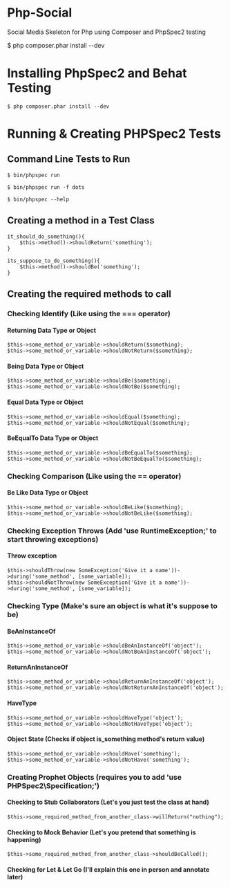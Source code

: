 Php-Social
==========

Social Media Skeleton for Php using Composer and PhpSpec2 testing

$ php composer.phar install --dev

# Installing PhpSpec2 and Behat Testing

```
$ php composer.phar install --dev
```

# Running & Creating PHPSpec2 Tests

## Command Line Tests to Run

`$ bin/phpspec run`

`$ bin/phpspec run -f dots`

`$ bin/phpspec --help`

## Creating a method in a Test Class

```
it_should_do_something(){
	$this->method()->shouldReturn('something');
}

its_suppose_to_do_something(){
	$this->method()->shouldBe('something');
}
```

## Creating the required methods to call

### Checking Identify (Like using the === operator)

#### Returning Data Type or Object
```
$this->some_method_or_variable->shouldReturn($something);
$this->some_method_or_variable->shouldNotReturn($something);
```

#### Being Data Type or Object
```
$this->some_method_or_variable->shouldBe($something);
$this->some_method_or_variable->shouldNotBe($something);
```

#### Equal Data Type or Object
```
$this->some_method_or_variable->shouldEqual($something);
$this->some_method_or_variable->shouldNotEqual($something);
```

#### BeEqualTo Data Type or Object
```
$this->some_method_or_variable->shouldBeEqualTo($something);
$this->some_method_or_variable->shouldNotBeEqualTo($something);
```

### Checking Comparison (Like using the == operator)

#### Be Like Data Type or Object
```
$this->some_method_or_variable->shouldBeLike($something);
$this->some_method_or_variable->shouldNotBeLike($something);
```

### Checking Exception Throws (Add 'use RuntimeException;' to start throwing exceptions)

#### Throw exception
```
$this->shouldThrow(new SomeException('Give it a name'))->during('some_method', [some_variable]);
$this->shouldNotThrow(new SomeException('Give it a name'))->during('some_method', [some_variable]);
```

### Checking Type (Make's sure an object is what it's suppose to be)

#### BeAnInstanceOf
```
$this->some_method_or_variable->shouldBeAnInstanceOf('object');
$this->some_method_or_variable->shouldNotBeAnInstanceOf('object');
```
#### ReturnAnInstanceOf
```
$this->some_method_or_variable->shouldReturnAnInstanceOf('object');
$this->some_method_or_variable->shouldNotReturnAnInstanceOf('object');
```
#### HaveType
```
$this->some_method_or_variable->shouldHaveType('object');
$this->some_method_or_variable->shouldNotHaveType('object');
```

#### Object State (Checks if object is_something method's return value)
```
$this->some_method_or_variable->shouldHave('something');
$this->some_method_or_variable->shouldNotHave('something');
```

### Creating Prophet Objects (requires you to add 'use PHPSpec2\Specification;')

#### Checking to Stub Collaborators (Let's you just test the class at hand)

`$this->some_required_method_from_another_class->willReturn("nothing");`

#### Checking to Mock Behavior (Let's you pretend that something is happening)
`$this->some_required_method_from_another_class->shouldBeCalled();`

#### Checking for Let & Let Go (I'll explain this one in person and annotate later)
